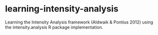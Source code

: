 # learning-intensity-analysis
Learning the Intensity Analysis framework (Aldwaik &amp; Pontius 2012) using the intensity.analysis R package implementation.
